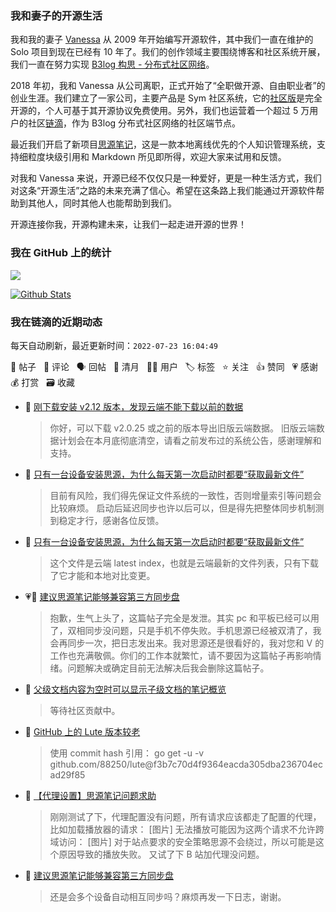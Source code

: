### 我和妻子的开源生活

我和我的妻子 [Vanessa](https://github.com/Vanessa219) 从 2009 年开始编写开源软件，其中我们一直在维护的 Solo 项目到现在已经有 10 年了。我们的创作领域主要围绕博客和社区系统开展，我们一直在努力实现 [B3log 构思 - 分布式社区网络](https://ld246.com/article/1546941897596)。

2018 年初，我和 Vanessa 从公司离职，正式开始了“全职做开源、自由职业者”的创业生涯。我们建立了一家公司，主要产品是 Sym 社区系统，它的[社区版](https://github.com/88250/symphony)是完全开源的，个人可基于其开源协议免费使用。另外，我们也运营着一个超过 5 万用户的社区[链滴](https://ld246.com)，作为 B3log 分布式社区网络的社区端节点。

最近我们开启了新项目[思源笔记](https://github.com/siyuan-note/siyuan)，这是一款本地离线优先的个人知识管理系统，支持细粒度块级引用和 Markdown 所见即所得，欢迎大家来试用和反馈。

对我和 Vanessa 来说，开源已经不仅仅只是一种爱好，更是一种生活方式，我们对这条“开源生活”之路的未来充满了信心。希望在这条路上我们能通过开源软件帮助到其他人，同时其他人也能帮助到我们。

开源连接你我，开源构建未来，让我们一起走进开源的世界！

### 我在 GitHub 上的统计

<a title="Hits" target="_blank" href="https://github.com/88250/88250"><img src="https://hits.b3log.org/88250/88250.svg"></a>

[![Github Stats](https://github-readme-stats.vercel.app/api?username=88250&theme=tokyonight&show_icons=true)](https://github.com/88250)

<!--events start -->

### 我在链滴的近期动态

每天自动刷新，最近更新时间：`2022-07-23 16:04:49`

📝 帖子 &nbsp; 💬 评论 &nbsp; 🗣 回帖 &nbsp; 🌙 清月 &nbsp; 👨‍💻 用户 &nbsp; 🏷️ 标签 &nbsp; ⭐️ 关注 &nbsp; 👍 赞同 &nbsp; 💗 感谢 &nbsp; 💰 打赏 &nbsp; 🗃 收藏

* 💬 [刚下载安装 v2.12 版本，发现云端不能下载以前的数据](https://ld246.com/article/1658550205047/comment/1658550266451#comments)

  > 你好，可以下载 v2.0.25 或之前的版本导出旧版云端数据。 旧版云端数据计划会在本月底彻底清空，请看之前发布过的系统公告，感谢理解和支持。
* 💬 [只有一台设备安装思源，为什么每天第一次启动时都要“获取最新文件”](https://ld246.com/article/1658545086384/comment/1658550227256#comments)

  > 目前有风险，我们得先保证文件系统的一致性，否则增量索引等问题会比较麻烦。 启动后延迟同步也许以后可以，但是得先把整体同步机制测到稳定才行，感谢各位反馈。
* 💬 [只有一台设备安装思源，为什么每天第一次启动时都要“获取最新文件”](https://ld246.com/article/1658545086384/comment/1658546747075#comments)

  > 这个文件是云端 latest index，也就是云端最新的文件列表，只有下载了它才能和本地对比变更。
* 💗💬 [建议思源笔记能够兼容第三方同步盘](https://ld246.com/article/1658521698701/comment/1658546223026#comments)

  > 抱歉，生气上头了，这篇帖子完全是发泄。其实 pc 和平板已经可以用了，双相同步没问题，只是手机不停失败。手机思源已经被双清了，我会再同步一次，把日志发出来。我对思源还是很看好的，我对您和 V 的工作也充满敬佩。你们的工作本就繁忙，请不要因为这篇帖子再影响情绪。问题解决或确定目前无法解决后我会删除这篇帖子。
* 💬 [父级文档内容为空时可以显示子级文档的笔记概览](https://ld246.com/article/1629824751470/comment/1658544322433#comments)

  > 等待社区贡献中。
* 💬 [GitHub 上的 Lute 版本较老](https://ld246.com/article/1658543832635/comment/1658544272850#comments)

  > 使用 commit hash 引用： go get -u -v github.com/88250/lute@f3b7c70d4f9364eacda305dba236704ecad29f85
* 💬 [【代理设置】思源笔记问题求助](https://ld246.com/article/1658198300384/comment/1658542806932#comments)

  > 刚刚测试了下，代理配置没有问题，所有请求应该都走了配置的代理，比如加载播放器的请求： [图片] 无法播放可能因为这两个请求不允许跨域访问： [图片] 对于站点要求的安全策略思源不会绕过，所以可能是这个原因导致的播放失败。 又试了下 B 站加代理没问题。
* 💬 [建议思源笔记能够兼容第三方同步盘](https://ld246.com/article/1658521698701/comment/1658538735017#comments)

  > 还是会多个设备自动相互同步吗？麻烦再发一下日志，谢谢。


<!--events end -->
